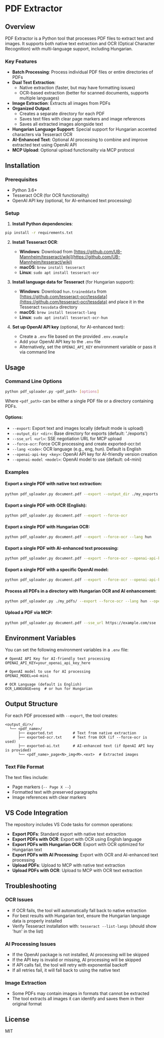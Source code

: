 # PDF Extractor

## Overview

PDF Extractor is a Python tool that processes PDF files to extract text and images. It supports both native text extraction and OCR (Optical Character Recognition) with multi-language support, including Hungarian.

### Key Features

- **Batch Processing**: Process individual PDF files or entire directories of PDFs
- **Dual Text Extraction**: 
  - Native extraction (faster, but may have formatting issues)
  - OCR-based extraction (better for scanned documents, supports multiple languages)
- **Image Extraction**: Extracts all images from PDFs
- **Organized Output**: 
  - Creates a separate directory for each PDF
  - Saves text files with clear page markers and image references
  - Saves all extracted images alongside text
- **Hungarian Language Support**: Special support for Hungarian accented characters via Tesseract OCR
- **AI-Enhanced Text**: Optional AI processing to combine and improve extracted text using OpenAI API
- **MCP Upload**: Optional upload functionality via MCP protocol

## Installation

### Prerequisites

- Python 3.6+
- Tesseract OCR (for OCR functionality)
- OpenAI API key (optional, for AI-enhanced text processing)

### Setup

1. **Install Python dependencies**:

```bash
pip install -r requirements.txt
```

2. **Install Tesseract OCR**:

   - **Windows**: Download from [https://github.com/UB-Mannheim/tesseract/wiki](https://github.com/UB-Mannheim/tesseract/wiki)
   - **macOS**: `brew install tesseract`
   - **Linux**: `sudo apt install tesseract-ocr`

3. **Install language data for Tesseract** (for Hungarian support):

   - **Windows**: Download `hun.traineddata` from [https://github.com/tesseract-ocr/tessdata](https://github.com/tesseract-ocr/tessdata) and place it in the Tesseract `tessdata` directory
   - **macOS**: `brew install tesseract-lang`
   - **Linux**: `sudo apt install tesseract-ocr-hun`

4. **Set up OpenAI API key** (optional, for AI-enhanced text):

   - Create a `.env` file based on the provided `.env.example`
   - Add your OpenAI API key to the `.env` file
   - Alternatively, set the `OPENAI_API_KEY` environment variable or pass it via command line

## Usage

### Command Line Options

```bash
python pdf_uploader.py <pdf_path> [options]
```

Where `<pdf_path>` can be either a single PDF file or a directory containing PDFs.

#### Options:

- `--export`: Export text and images locally (default mode is upload)
- `--output_dir <dir>`: Base directory for exports (default: './exports')
- `--sse_url <url>`: SSE negotiation URL for MCP upload
- `--force-ocr`: Force OCR processing and create exported-ocr.txt
- `--lang <code>`: OCR language (e.g., eng, hun). Default is English
- `--openai-api-key <key>`: OpenAI API key for AI-friendly version creation
- `--openai-model <model>`: OpenAI model to use (default: o4-mini)

### Examples

#### Export a single PDF with native text extraction:

```bash
python pdf_uploader.py document.pdf --export --output_dir ./my_exports
```

#### Export a single PDF with OCR (English):

```bash
python pdf_uploader.py document.pdf --export --force-ocr
```

#### Export a single PDF with Hungarian OCR:

```bash
python pdf_uploader.py document.pdf --export --force-ocr --lang hun
```

#### Export a single PDF with AI-enhanced text processing:

```bash
python pdf_uploader.py document.pdf --export --force-ocr --openai-api-key YOUR_API_KEY
```

#### Export a single PDF with a specific OpenAI model:

```bash
python pdf_uploader.py document.pdf --export --force-ocr --openai-api-key YOUR_API_KEY --openai-model gpt-4
```

#### Process all PDFs in a directory with Hungarian OCR and AI enhancement:

```bash
python pdf_uploader.py ./my_pdfs/ --export --force-ocr --lang hun --openai-api-key YOUR_API_KEY
```

#### Upload a PDF via MCP:

```bash
python pdf_uploader.py document.pdf --sse_url https://example.com/sse
```

## Environment Variables

You can set the following environment variables in a `.env` file:

```
# OpenAI API Key for AI-friendly text processing
OPENAI_API_KEY=your_openai_api_key_here

# OpenAI model to use for AI processing
OPENAI_MODEL=o4-mini

# OCR Language (default is English)
OCR_LANGUAGE=eng  # or hun for Hungarian
```

## Output Structure

For each PDF processed with `--export`, the tool creates:

```
<output_dir>/
  └── <pdf_name>/
      ├── exported.txt         # Text from native extraction
      ├── exported-ocr.txt     # Text from OCR (if --force-ocr is used)
      ├── exported-ai.txt      # AI-enhanced text (if OpenAI API key is provided)
      └── <pdf_name>_page<N>_img<M>.<ext>  # Extracted images
```

### Text File Format

The text files include:
- Page markers (`-- Page X --`)
- Formatted text with preserved paragraphs
- Image references with clear markers

## VS Code Integration

The repository includes VS Code tasks for common operations:

- **Export PDFs**: Standard export with native text extraction
- **Export PDFs with OCR**: Export with OCR using English language
- **Export PDFs with Hungarian OCR**: Export with OCR optimized for Hungarian text
- **Export PDFs with AI Processing**: Export with OCR and AI-enhanced text processing
- **Upload PDFs**: Upload to MCP with native text extraction
- **Upload PDFs with OCR**: Upload to MCP with OCR text extraction

## Troubleshooting

### OCR Issues

- If OCR fails, the tool will automatically fall back to native extraction
- For best results with Hungarian text, ensure the Hungarian language data is properly installed
- Verify Tesseract installation with: `tesseract --list-langs` (should show 'hun' in the list)

### AI Processing Issues

- If the OpenAI package is not installed, AI processing will be skipped
- If the API key is invalid or missing, AI processing will be skipped
- If API calls fail, the tool will retry with exponential backoff
- If all retries fail, it will fall back to using the native text

### Image Extraction

- Some PDFs may contain images in formats that cannot be extracted
- The tool extracts all images it can identify and saves them in their original format

## License

MIT
